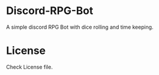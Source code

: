 # Discord-RPG-Bot
A simple discord RPG Bot with dice rolling and time keeping.

# License
Check License file.
